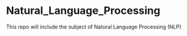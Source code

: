 # Natural_Language_Processing
This repo will include the subject of Natural Language Processing (NLP)
